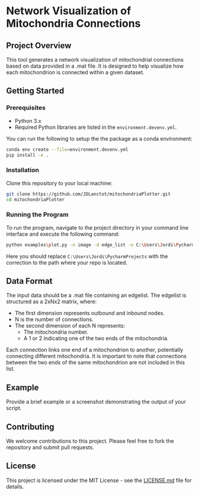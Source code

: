 # Network Visualization of Mitochondria Connections

## Project Overview
This tool generates a network visualization of mitochondrial connections based on data provided in a .mat file. It is designed to help visualize how each mitochondrion is connected within a given dataset.

## Getting Started

### Prerequisites
- Python 3.x
- Required Python libraries are listed in the `environment.devenv.yml`. 

You can run the following to setup the the package as a conda environment:
```bash
conda env create --file=environment.devenv.yml
pip install -e .
```

### Installation
Clone this repository to your local machine:
```bash
git clone https://github.com/JDLanctot/mitochondriaPlotter.git
cd mitochondriaPlotter
```

### Running the Program
To run the program, navigate to the project directory in your command line interface and execute the following command:

```bash
python examples\plot.py -n image -d edge_list -o C:\Users\Jordi\PycharmProjects\mitochondriaPlotter\examples
```

Here you should replace `C:\Users\Jordi\PycharmProjects` with the correction to the path where your repo is located.

## Data Format
The input data should be a .mat file containing an edgelist. The edgelist is structured as a 2xNx2 matrix, where:
- The first dimension represents outbound and inbound nodes.
- N is the number of connections.
- The second dimension of each N represents:
  - The mitochondria number.
  - A 1 or 2 indicating one of the two ends of the mitochondria.

Each connection links one end of a mitochondrion to another, potentially connecting different mitochondria. It is important to note that connections between the two ends of the same mitochondrion are not included in this list.

## Example
Provide a brief example or a screenshot demonstrating the output of your script.

## Contributing
We welcome contributions to this project. Please feel free to fork the repository and submit pull requests.

## License
This project is licensed under the MIT License - see the [LICENSE.md](LICENSE) file for details.
